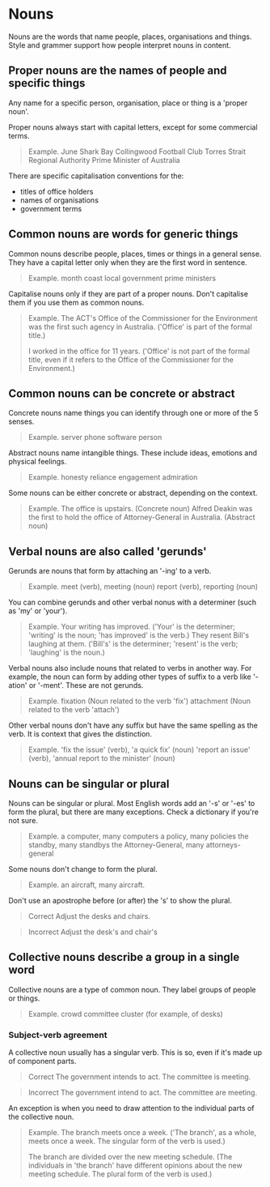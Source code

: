 # Nouns

Nouns are the words that name people, places, organisations and things.
Style and grammer support how people interpret nouns in content.

## Proper nouns are the names of people and specific things

Any name for a specific person, organisation, place or thing is a 'proper noun'.

Proper nouns always start with capital letters,
except for some commercial terms.

> Example.
> June
> Shark Bay
> Collingwood Football Club
> Torres Strait Regional Authority
> Prime Minister of Australia

There are specific capitalisation conventions for the:

- titles of office holders
- names of organisations
- government terms

## Common nouns are words for generic things

Common nouns describe people, places, times or things in a general sense.
They have a capital letter only when they are the first word in sentence.

> Example.
> month
> coast
> local government
> prime ministers

Capitalise nouns only if they are part of a proper nouns.
Don't capitalise them if you use them as common nouns.

> Example.
> The ACT's Office of the Commissioner for the Environment
> was the first such agency in Australia. ('Office' is part of the formal title.)
>
> I worked in the office for 11 years.
> ('Office' is not part of the formal title,
> even if it refers to the Office of the Commissioner for the Environment.)

## Common nouns can be concrete or abstract

Concrete nouns name things you can identify through one or more of the 5 senses.

> Example.
> server
> phone
> software
> person

Abstract nouns name intangible things.
These include ideas, emotions and physical feelings.

> Example.
> honesty
> reliance
> engagement
> admiration

Some nouns can be either concrete or abstract, depending on the context.

> Example.
> The office is upstairs. (Concrete noun)
> Alfred Deakin was the first to hold the office of Attorney-General in Australia. (Abstract noun)

## Verbal nouns are also called 'gerunds'

Gerunds are nouns that form by attaching an '-ing' to a verb.

> Example.
> meet (verb), meeting (noun)
> report (verb), reporting (noun)

You can combine gerunds and other verbal nonus with a determiner (such as 'my' or 'your').

> Example.
> Your writing has improved. ('Your' is the determiner; 'writing' is the noun; 'has improved' is the verb.)
> They resent Bill's laughing at them.
> ('Bill's' is the determiner; 'resent' is the verb; 'laughing' is the noun.)

Verbal nouns also include nouns that related to verbs in another way.
For example, the noun can form by adding other types of suffix
to a verb like '-ation' or '-ment'. These are not gerunds.

> Example.
> fixation (Noun related to the verb 'fix')
> attachment (Noun related to the verb 'attach')

Other verbal nouns don't have any suffix but have the same spelling as the verb.
It is context that gives the distinction.

> Example.
> 'fix the issue' (verb), 'a quick fix' (noun)
> 'report an issue' (verb), 'annual report to the minister' (noun)

## Nouns can be singular or plural

Nouns can be singular or plural.
Most English words add an '-s' or '-es' to form the plural, but there are many exceptions.
Check a dictionary if you're not sure.

> Example.
> a computer, many computers
> a policy, many policies
> the standby, many standbys
> the Attorney-General, many attorneys-general

Some nouns don't change to form the plural.

> Example.
> an aircraft, many aircraft.

Don't use an apostrophe before (or after) the 's' to show the plural.

> Correct
> Adjust the desks and chairs.

> Incorrect
> Adjust the desk's and chair's

## Collective nouns describe a group in a single word

Collective nouns are a type of common noun.
They label groups of people or things.

> Example.
> crowd
> committee
> cluster (for example, of desks)

### Subject-verb agreement

A collective noun usually has a singular verb.
This is so, even if it's made up of component parts.

> Correct
> The government intends to act.
> The committee is meeting.

> Incorrect
> The government intend to act.
> The committee are meeting.

An exception is when you need to draw attention
to the individual parts of the collective noun.

> Example.
> The branch meets once a week.
> ('The branch', as a whole, meets once a week. The singular form of the verb is used.)
>
> The branch are divided over the new meeting schedule.
> (The individuals in 'the branch' have different opinions about the new meeting schedule.
> The plural form of the verb is used.)
